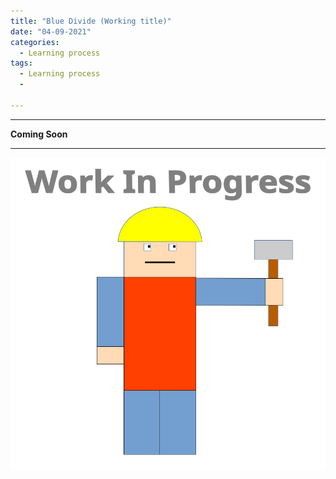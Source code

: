```yaml
---
title: "Blue Divide (Working title)"
date: "04-09-2021"
categories:
  - Learning process
tags:
  - Learning process
  - 

---
```


***

<strong>Coming Soon</strong>

***
<!--C++-->

![WIP](/assets/images/common/WIP.png)